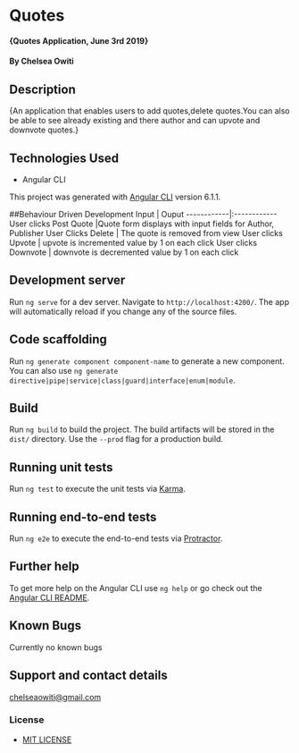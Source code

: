 # Quotes

#### {Quotes Application, June 3rd 2019}
#### By **Chelsea Owiti**
## Description
{An application that enables users to add quotes,delete quotes.You can also be able to see already existing and there author and can upvote and downvote quotes.}

 
## Technologies Used
* Angular CLI

This project was generated with [Angular CLI](https://github.com/angular/angular-cli) version 6.1.1.

##Behaviour Driven Development
Input |	Ouput
------------|:------------
User clicks Post Quote |Quote form displays with input fields for Author, Publisher
User Clicks Delete | The quote is removed from view
User clicks Upvote |	upvote is incremented value by 1 on each click
User clicks Downvote |	downvote is decremented value by 1 on each click

## Development server

Run `ng serve` for a dev server. Navigate to `http://localhost:4200/`. The app will automatically reload if you change any of the source files.

## Code scaffolding

Run `ng generate component component-name` to generate a new component. You can also use `ng generate directive|pipe|service|class|guard|interface|enum|module`.

## Build

Run `ng build` to build the project. The build artifacts will be stored in the `dist/` directory. Use the `--prod` flag for a production build.

## Running unit tests

Run `ng test` to execute the unit tests via [Karma](https://karma-runner.github.io).

## Running end-to-end tests

Run `ng e2e` to execute the end-to-end tests via [Protractor](http://www.protractortest.org/).

## Further help

To get more help on the Angular CLI use `ng help` or go check out the [Angular CLI README](https://github.com/angular/angular-cli/blob/master/README.md).

## Known Bugs
Currently no known bugs

## Support and contact details
chelseaowiti@gmail.com

### License

* [MIT LICENSE](LICENSE)
